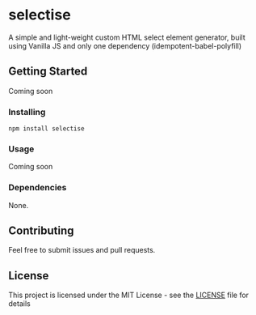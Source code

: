 # selectise

A simple and light-weight custom HTML select element generator, built using Vanilla JS and only one dependency (idempotent-babel-polyfill)

## Getting Started

Coming soon

### Installing

```
npm install selectise
```

### Usage

Coming soon

### Dependencies

None.

## Contributing

Feel free to submit issues and pull requests.

## License

This project is licensed under the MIT License - see the [LICENSE](LICENSE) file for details
